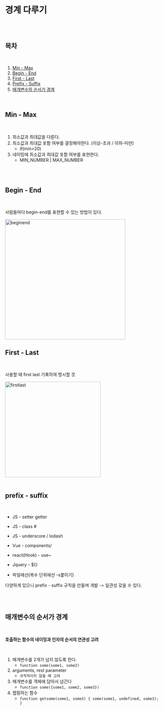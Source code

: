 # 경계 다루기

<br />
<br />

## 목차

<br />

1. [Min - Max](#min---max)
1. [Begin - End](#begin---end)
1. [First - Last](#first---last)
1. [Prefix - Suffix](#prefix---suffix)
1. [매개변수의 순서가 경계](#매개변수의-순서가-경계)

<br />

## Min - Max

<br />

1. 최소값과 최대값을 다룬다.
1. 최소값과 최대값 포함 여부를 결정해야한다. (이상-초과 / 이하-미만)
   - if(min>20)
1. 네이밍에 최소값과 최대값 포함 여부를 표현한다.
   - MIN_NUMBER | MAX_NUMBER

<br />
<br />

## Begin - End

<br />

사람들마다 begin-end를 표현할 수 있는 방법이 있다.

<img width="390" alt="beginend" src="https://user-images.githubusercontent.com/109197023/218007050-b5a8a397-1983-4b6e-bb00-32bb200775db.PNG">

<br />

## First - Last

<br />

사용할 때 first last 기록하여 명시할 것

<img width="310" alt="firstlast" src="https://user-images.githubusercontent.com/109197023/218007679-fab46cfa-e976-43fd-bace-356e5ad3d923.PNG">

<br />
<br />

## prefix - suffix

<br />

- JS - setter getter
- JS - class #
- JS - underscore / lodash
- Vue - components/
- react(Hook) - use~
- Jquery - ${}

- 파일에선(복수 단위에선 -s붙이기)

다양하게 있으니 prefix - suffix 규칙을 만들며 개발 -> 일관성 갖을 수 있다.

<br />
<br />

## 매개변수의 순서가 경계

<br />

**호출하는 함수의 네이밍과 인자의 순서의 연관성 고려**

<br />

1. 매개변수를 2개가 넘지 않도록 한다.
   - `function some(some1, some2)`
1. arguments, rest parameter
   - `규칙적이지 않을 때 고려`
1. 매개변수를 객체에 담아서 넘긴다
   - `function some({some1, some2, some3})`
1. 맵핑하는 함수
   - `function getsome(some1, some3) { some(some1, undefined, some3); }`
